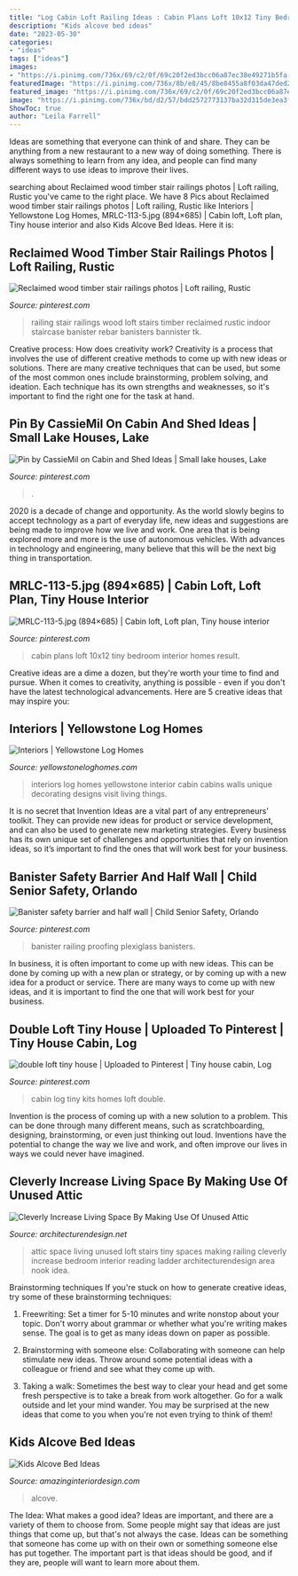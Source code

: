 ```yaml
---
title: "Log Cabin Loft Railing Ideas : Cabin Plans Loft 10x12 Tiny Bedroom Interior Homes Result"
description: "Kids alcove bed ideas"
date: "2023-05-30"
categories:
- "ideas"
tags: ["ideas"]
images:
- "https://i.pinimg.com/736x/69/c2/0f/69c20f2ed3bcc06a87ec38e49271b5fa--log-cabin-kits-cabin-ideas.jpg"
featuredImage: "https://i.pinimg.com/736x/8b/e8/45/8be8455a8f03da47ded2e0936c591eaa.jpg"
featured_image: "https://i.pinimg.com/736x/69/c2/0f/69c20f2ed3bcc06a87ec38e49271b5fa--log-cabin-kits-cabin-ideas.jpg"
image: "https://i.pinimg.com/736x/bd/d2/57/bdd2572773137ba32d315de3ea3fb5fa--rv-homes-log-cabins.jpg"
ShowToc: true
author: "Leila Farrell"
---
```



Ideas are something that everyone can think of and share. They can be anything from a new restaurant to a new way of doing something. There is always something to learn from any idea, and people can find many different ways to use ideas to improve their lives.

	

		
searching about Reclaimed wood timber stair railings photos | Loft railing, Rustic you've came to the right place. We have 8 Pics about Reclaimed wood timber stair railings photos | Loft railing, Rustic like Interiors | Yellowstone Log Homes, MRLC-113-5.jpg (894×685) | Cabin loft, Loft plan, Tiny house interior and also Kids Alcove Bed Ideas. Here it is:
		
    
## Reclaimed Wood Timber Stair Railings Photos | Loft Railing, Rustic

<img loading=lazy src="https://i.pinimg.com/736x/86/0f/c1/860fc1552110b216aafd98f5f4fcade4--stair-railing-railings.jpg" onerror="this.onerror=null;this.src='https://tse3.mm.bing.net/th?id=OIP.fR2GZNbP1myEWgv6Ahf78QHaLG&amp;pid=15.1';" alt="Reclaimed wood timber stair railings photos | Loft railing, Rustic">

_Source: pinterest.com_

>railing stair railings wood loft stairs timber reclaimed rustic indoor staircase banister rebar banisters bannister tk. 

	

Creative process: How does creativity work?
Creativity is a process that involves the use of different creative methods to come up with new ideas or solutions. There are many creative techniques that can be used, but some of the most common ones include brainstorming, problem solving, and ideation. Each technique has its own strengths and weaknesses, so it's important to find the right one for the task at hand.

    
## Pin By CassieMil On Cabin And Shed Ideas | Small Lake Houses, Lake

<img loading=lazy src="https://i.pinimg.com/736x/8b/e8/45/8be8455a8f03da47ded2e0936c591eaa.jpg" onerror="this.onerror=null;this.src='https://tse2.mm.bing.net/th?id=OIP.PfH6qJmm8ooXOAm6ouawugHaF6&amp;pid=15.1';" alt="Pin by CassieMil on Cabin and Shed Ideas | Small lake houses, Lake">

_Source: pinterest.com_

>. 

	

2020 is a decade of change and opportunity. As the world slowly begins to accept technology as a part of everyday life, new ideas and suggestions are being made to improve how we live and work. One area that is being explored more and more is the use of autonomous vehicles. With advances in technology and engineering, many believe that this will be the next big thing in transportation.

    
## MRLC-113-5.jpg (894×685) | Cabin Loft, Loft Plan, Tiny House Interior

<img loading=lazy src="https://i.pinimg.com/736x/bd/d2/57/bdd2572773137ba32d315de3ea3fb5fa--rv-homes-log-cabins.jpg" onerror="this.onerror=null;this.src='https://tse1.mm.bing.net/th?id=OIP.ej1zFEp5OjSMMBJHOacMqwHaFq&amp;pid=15.1';" alt="MRLC-113-5.jpg (894×685) | Cabin loft, Loft plan, Tiny house interior">

_Source: pinterest.com_

>cabin plans loft 10x12 tiny bedroom interior homes result. 

	

Creative ideas are a dime a dozen, but they're worth your time to find and pursue. When it comes to creativity, anything is possible - even if you don't have the latest technological advancements. Here are 5 creative ideas that may inspire you: 

    
## Interiors | Yellowstone Log Homes

<img loading=lazy src="https://www.yellowstoneloghomes.com/wp-content/uploads/2019/12/8L734505_2.jpg" onerror="this.onerror=null;this.src='https://tse3.mm.bing.net/th?id=OIP.HLtR7vATl3ipxA1gBtsOSQHaLL&amp;pid=15.1';" alt="Interiors | Yellowstone Log Homes">

_Source: yellowstoneloghomes.com_

>interiors log homes yellowstone interior cabin cabins walls unique decorating designs visit living things. 

	

It is no secret that Invention Ideas are a vital part of any entrepreneurs’ toolkit. They can provide new ideas for product or service development, and can also be used to generate new marketing strategies. Every business has its own unique set of challenges and opportunities that rely on invention ideas, so it’s important to find the ones that will work best for your business.

    
## Banister Safety Barrier And Half Wall | Child Senior Safety, Orlando

<img loading=lazy src="https://i.pinimg.com/736x/96/63/07/9663077810fe8ec7222411502913564e.jpg" onerror="this.onerror=null;this.src='https://tse1.mm.bing.net/th?id=OIP.rCW7CQfaXdAkJu9K0QQv4wHaJ4&amp;pid=15.1';" alt="Banister safety barrier and half wall | Child Senior Safety, Orlando">

_Source: pinterest.com_

>banister railing proofing plexiglass banisters. 

	

In business, it is often important to come up with new ideas. This can be done by coming up with a new plan or strategy, or by coming up with a new idea for a product or service. There are many ways to come up with new ideas, and it is important to find the one that will work best for your business.

    
## Double Loft Tiny House | Uploaded To Pinterest | Tiny House Cabin, Log

<img loading=lazy src="https://i.pinimg.com/736x/69/c2/0f/69c20f2ed3bcc06a87ec38e49271b5fa--log-cabin-kits-cabin-ideas.jpg" onerror="this.onerror=null;this.src='https://tse3.mm.bing.net/th?id=OIP.AjwQce16_bwi1n03vB10dwHaE7&amp;pid=15.1';" alt="double loft tiny house | Uploaded to Pinterest | Tiny house cabin, Log">

_Source: pinterest.com_

>cabin log tiny kits homes loft double. 

	

Invention is the process of coming up with a new solution to a problem. This can be done through many different means, such as scratchboarding, designing, brainstorming, or even just thinking out loud. Inventions have the potential to change the way we live and work, and often improve our lives in ways we could never have imagined.

    
## Cleverly Increase Living Space By Making Use Of Unused Attic

<img loading=lazy src="http://cdn.architecturendesign.net/wp-content/uploads/2015/12/AD-Attic-Living-Space-Design-19.jpg" onerror="this.onerror=null;this.src='https://tse2.mm.bing.net/th?id=OIP.uFU7mKTH0Udx7MIJ_xvSzgHaLH&amp;pid=15.1';" alt="Cleverly Increase Living Space By Making Use Of Unused Attic">

_Source: architecturendesign.net_

>attic space living unused loft stairs tiny spaces making railing cleverly increase bedroom interior reading ladder architecturendesign area nook idea. 

	

Brainstorming techniques
If you're stuck on how to generate creative ideas, try some of these brainstorming techniques:
1. Freewriting: Set a timer for 5-10 minutes and write nonstop about your topic. Don't worry about grammar or whether what you're writing makes sense. The goal is to get as many ideas down on paper as possible.

2. Brainstorming with someone else: Collaborating with someone can help stimulate new ideas. Throw around some potential ideas with a colleague or friend and see what they come up with.

3. Taking a walk: Sometimes the best way to clear your head and get some fresh perspective is to take a break from work altogether. Go for a walk outside and let your mind wander. You may be surprised at the new ideas that come to you when you're not even trying to think of them!

    
## Kids Alcove Bed Ideas

<img loading=lazy src="http://www.amazinginteriordesign.com/wp-content/uploads/2020/08/4-18.jpg" onerror="this.onerror=null;this.src='https://tse2.mm.bing.net/th?id=OIP.eEzIn8wzRFKhYv1ntcSgUgHaLH&amp;pid=15.1';" alt="Kids Alcove Bed Ideas">

_Source: amazinginteriordesign.com_

>alcove. 

	

The Idea: What makes a good idea?
Ideas are important, and there are a variety of them to choose from. Some people might say that ideas are just things that come up, but that's not always the case. Ideas can be something that someone has come up with on their own or something someone else has put together. The important part is that ideas should be good, and if they are, people will want to learn more about them.

